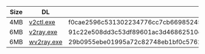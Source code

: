 |    Size   |     DL  | sha512sum |
|  ---  |  ---  |  ---  |
| 4MB | [v2ctl.exe](https://cdn.jsdelivr.net/gh/googleians/v2ray-core@main/v2ctl.exe) | f0cae2596c531302234776cc7cb66985245bafe793477e2000bd95152d4f18faf24f0d45dd01d75ca2f21c6cbad4c88ced08e7ea48554c88705fc37dc86aadb9 |
| 6MB | [v2ray.exe](https://cdn.jsdelivr.net/gh/googleians/v2ray-core@main/v2ray.exe) | 91c22e508dd3c53df89601ac3d46862510d8394a2011911308839a411433b39e036cfed543d86b1d636696a2fc83d4287429d8f9e2b1f3c9f61452b0c9c57214 |
| 6MB | [wv2ray.exe](https://cdn.jsdelivr.net/gh/googleians/v2ray-core@main/wv2ray.exe) | 29b0955ebe01995a72c82748eb1bf0c5762245a458241e260935af2af9ac25bcd7a76b45891ba685a31983d85634801210acfd84f46149d40a2f8dd949347136 |
